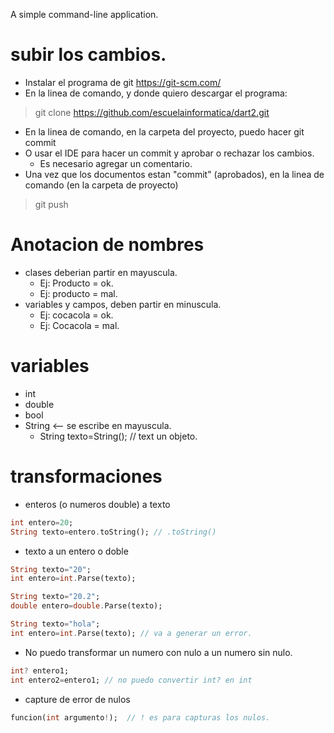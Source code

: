 A simple command-line application.

# subir los cambios.

* Instalar el programa de git https://git-scm.com/
* En la linea de comando, y donde quiero descargar el programa:
> git clone https://github.com/escuelainformatica/dart2.git
* En la linea de comando, en la carpeta del proyecto, puedo hacer git commit
* O usar el IDE para hacer un commit y aprobar o rechazar los cambios.
  * Es necesario agregar un comentario.
* Una vez que los documentos estan "commit" (aprobados), en la linea de comando (en la carpeta de proyecto)
> git push
> 

# Anotacion de nombres

* clases deberian partir en mayuscula. 
  * Ej: Producto = ok.
  * Ej: producto = mal.
* variables y campos, deben partir en minuscula.
  * Ej: cocacola = ok.
  * Ej: Cocacola = mal.

# variables

* int
* double
* bool
* String <-- se escribe en mayuscula.
  * String texto=String(); // text un objeto.
    

# transformaciones

* enteros (o numeros double) a texto

```dart
int entero=20;
String texto=entero.toString(); // .toString()
```
* texto a un entero o doble

```dart
String texto="20";
int entero=int.Parse(texto);

String texto="20.2";
double entero=double.Parse(texto);

String texto="hola";
int entero=int.Parse(texto); // va a generar un error. 
```

* No puedo transformar un numero con nulo a un numero sin nulo.

```dart
int? entero1;
int entero2=entero1; // no puedo convertir int? en int
```

* capture de error de nulos

```dart
funcion(int argumento!);  // ! es para capturas los nulos.
```